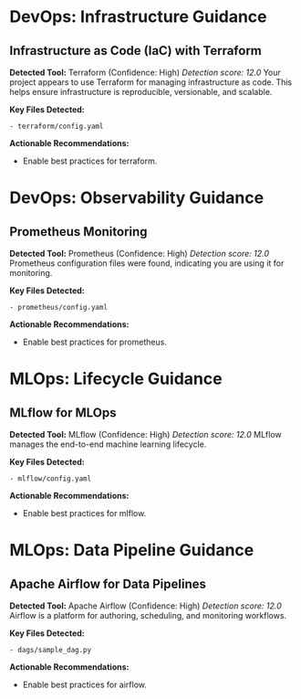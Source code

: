 <!-- markdownlint-disable MD025 -->
# DevOps: Infrastructure Guidance

## Infrastructure as Code (IaC) with Terraform

**Detected Tool:** Terraform (Confidence: High)
_Detection score: 12.0_
Your project appears to use Terraform for managing infrastructure as code. This
helps ensure infrastructure is reproducible, versionable, and scalable.

**Key Files Detected:**

```text
- terraform/config.yaml
```

**Actionable Recommendations:**

- Enable best practices for terraform.

# DevOps: Observability Guidance

## Prometheus Monitoring

**Detected Tool:** Prometheus (Confidence: High)
_Detection score: 12.0_
Prometheus configuration files were found, indicating you are using it for
monitoring.

**Key Files Detected:**

```text
- prometheus/config.yaml
```

**Actionable Recommendations:**

- Enable best practices for prometheus.

# MLOps: Lifecycle Guidance

## MLflow for MLOps

**Detected Tool:** MLflow (Confidence: High)
_Detection score: 12.0_
MLflow manages the end-to-end machine learning lifecycle.

**Key Files Detected:**

```text
- mlflow/config.yaml
```

**Actionable Recommendations:**

- Enable best practices for mlflow.

# MLOps: Data Pipeline Guidance

## Apache Airflow for Data Pipelines

**Detected Tool:** Apache Airflow (Confidence: High)
_Detection score: 12.0_
Airflow is a platform for authoring, scheduling, and monitoring workflows.

**Key Files Detected:**

```text
- dags/sample_dag.py
```

**Actionable Recommendations:**

- Enable best practices for airflow.
